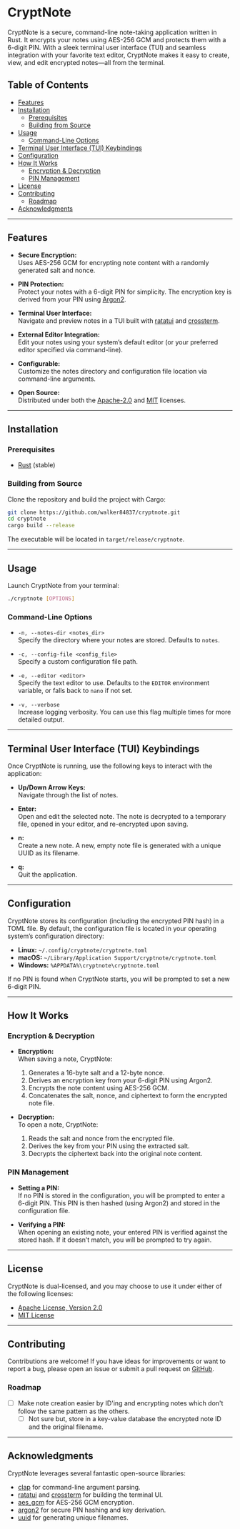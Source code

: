 # CryptNote

CryptNote is a secure, command-line note-taking application written in Rust. It encrypts your notes using AES-256 GCM and protects them with a 6-digit PIN. With a sleek terminal user interface (TUI) and seamless integration with your favorite text editor, CryptNote makes it easy to create, view, and edit encrypted notes—all from the terminal.

## Table of Contents

- [Features](#features)
- [Installation](#installation)
  - [Prerequisites](#prerequisites)
  - [Building from Source](#building-from-source)
- [Usage](#usage)
  - [Command-Line Options](#command-line-options)
- [Terminal User Interface (TUI) Keybindings](#terminal-user-interface-tui-keybindings)
- [Configuration](#configuration)
- [How It Works](#how-it-works)
  - [Encryption & Decryption](#encryption--decryption)
  - [PIN Management](#pin-management)
- [License](#license)
- [Contributing](#contributing)
  - [Roadmap](#roadmap)
- [Acknowledgments](#acknowledgments)

---

## Features

- **Secure Encryption:**  
  Uses AES-256 GCM for encrypting note content with a randomly generated salt and nonce.
  
- **PIN Protection:**  
  Protect your notes with a 6-digit PIN for simplicity. The encryption key is derived from your PIN using [Argon2](https://en.wikipedia.org/wiki/Argon2).

- **Terminal User Interface:**  
  Navigate and preview notes in a TUI built with [ratatui](https://crates.io/crates/ratatui) and [crossterm](https://crates.io/crates/crossterm).

- **External Editor Integration:**  
  Edit your notes using your system’s default editor (or your preferred editor specified via command-line).

- **Configurable:**  
  Customize the notes directory and configuration file location via command-line arguments.

- **Open Source:**  
  Distributed under both the [Apache-2.0](LICENSE-APACHE) and [MIT](LICENSE-MIT) licenses.

---

## Installation

### Prerequisites

- [Rust](https://www.rust-lang.org/tools/install) (stable)

### Building from Source

Clone the repository and build the project with Cargo:

```sh
git clone https://github.com/walker84837/cryptnote.git
cd cryptnote
cargo build --release
```

The executable will be located in `target/release/cryptnote`.

---

## Usage

Launch CryptNote from your terminal:

```sh
./cryptnote [OPTIONS]
```

### Command-Line Options

- `-n, --notes-dir <notes_dir>`  
  Specify the directory where your notes are stored. Defaults to `notes`.

- `-c, --config-file <config_file>`  
  Specify a custom configuration file path.

- `-e, --editor <editor>`  
  Specify the text editor to use. Defaults to the `EDITOR` environment variable, or falls back to `nano` if not set.

- `-v, --verbose`  
  Increase logging verbosity. You can use this flag multiple times for more detailed output.

---

## Terminal User Interface (TUI) Keybindings

Once CryptNote is running, use the following keys to interact with the application:

- **Up/Down Arrow Keys:**  
  Navigate through the list of notes.

- **Enter:**  
  Open and edit the selected note. The note is decrypted to a temporary file, opened in your editor, and re-encrypted upon saving.

- **n:**  
  Create a new note. A new, empty note file is generated with a unique UUID as its filename.

- **q:**  
  Quit the application.

---

## Configuration

CryptNote stores its configuration (including the encrypted PIN hash) in a TOML file. By default, the configuration file is located in your operating system’s configuration directory:

- **Linux:** `~/.config/cryptnote/cryptnote.toml`
- **macOS:** `~/Library/Application Support/cryptnote/cryptnote.toml`
- **Windows:** `%APPDATA%\cryptnote\cryptnote.toml`

If no PIN is found when CryptNote starts, you will be prompted to set a new 6-digit PIN.

---

## How It Works

### Encryption & Decryption

- **Encryption:**  
  When saving a note, CryptNote:
  
  1. Generates a 16-byte salt and a 12-byte nonce.
  2. Derives an encryption key from your 6-digit PIN using Argon2.
  3. Encrypts the note content using AES-256 GCM.
  4. Concatenates the salt, nonce, and ciphertext to form the encrypted note file.

- **Decryption:**  
  To open a note, CryptNote:
  
  1. Reads the salt and nonce from the encrypted file.
  2. Derives the key from your PIN using the extracted salt.
  3. Decrypts the ciphertext back into the original note content.

### PIN Management

- **Setting a PIN:**  
  If no PIN is stored in the configuration, you will be prompted to enter a 6-digit PIN. This PIN is then hashed (using Argon2) and stored in the configuration file.

- **Verifying a PIN:**  
  When opening an existing note, your entered PIN is verified against the stored hash. If it doesn’t match, you will be prompted to try again.

---

## License

CryptNote is dual-licensed, and you may choose to use it under either of the following licenses:

- [Apache License, Version 2.0](LICENSE-APACHE)
- [MIT License](LICENSE-MIT)

---

## Contributing

Contributions are welcome! If you have ideas for improvements or want to report a bug, please open an issue or submit a pull request on [GitHub](https://github.com/walker84837/cryptnote).

### Roadmap

- [ ] Make note creation easier by ID'ing and encrypting notes which don't follow the same pattern as the others.
  - [ ] Not sure but, store in a key-value database the encrypted note ID and the original filename.

---

## Acknowledgments

CryptNote leverages several fantastic open-source libraries:

- [clap](https://crates.io/crates/clap) for command-line argument parsing.
- [ratatui](https://crates.io/crates/ratatui) and [crossterm](https://crates.io/crates/crossterm) for building the terminal UI.
- [aes_gcm](https://crates.io/crates/aes_gcm) for AES-256 GCM encryption.
- [argon2](https://crates.io/crates/argon2) for secure PIN hashing and key derivation.
- [uuid](https://crates.io/crates/uuid) for generating unique filenames.
